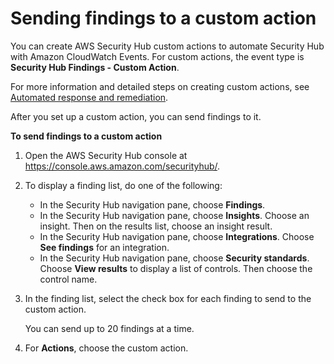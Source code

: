 # Sending findings to a custom action<a name="finding-send-to-custom-action"></a>

You can create AWS Security Hub custom actions to automate Security Hub with Amazon CloudWatch Events\. For custom actions, the event type is **Security Hub Findings \- Custom Action**\.

For more information and detailed steps on creating custom actions, see [Automated response and remediation](securityhub-cloudwatch-events.md)\.

After you set up a custom action, you can send findings to it\.

**To send findings to a custom action**

1. Open the AWS Security Hub console at [https://console\.aws\.amazon\.com/securityhub/](https://console.aws.amazon.com/securityhub/)\.

1. To display a finding list, do one of the following:
   + In the Security Hub navigation pane, choose **Findings**\.
   + In the Security Hub navigation pane, choose **Insights**\. Choose an insight\. Then on the results list, choose an insight result\.
   + In the Security Hub navigation pane, choose **Integrations**\. Choose **See findings** for an integration\.
   + In the Security Hub navigation pane, choose **Security standards**\. Choose **View results** to display a list of controls\. Then choose the control name\.

1. In the finding list, select the check box for each finding to send to the custom action\.

   You can send up to 20 findings at a time\.

1. For **Actions**, choose the custom action\.